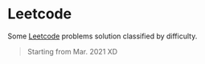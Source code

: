 # Leetcode

Some <a href=www.leetcode.com> Leetcode</a> problems solution classified by difficulty.
> Starting from Mar. 2021 XD
